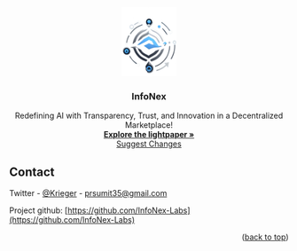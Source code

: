 <a name="readme-top"></a>

<div align="center">


<!-- ![youtube](https://youtu.be/7Fhwi1dzYu8) -->


</div>
<div align="center">
  <a href="https://github.com/startup-dreamer/LoanVista/blob/master/README.md">
    <img src="./assets/logo.png" alt="Logo" width="100" height="125">
  </a>

  <h3 align="center">InfoNex</h3>

  <p align="center">
Redefining AI with Transparency, Trust, and Innovation in a Decentralized Marketplace!
    <br />
    <a href=""><strong>Explore the lightpaper »</strong></a>
    <br />
    <a href="">Suggest Changes</a>
  </p>
</div>
<div>
</p>
</div>

<!-- CONTACT -->
## Contact

Twitter - [@Krieger]([https://twitter.com/your_username](https://twitter.com/Startup_dmr)) - prsumit35@gmail.com

Project github: [https://github.com/InfoNex-Labs](https://github.com/InfoNex-Labs)

<p align="right">(<a href="#readme-top">back to top</a>)</p>